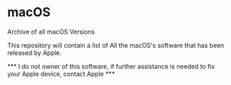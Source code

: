 # macOS
Archive of all macOS Versions

This repository will contain a list of All the macOS's software that has been released by Apple. 

*** I do not owner of this software, if further assistance is needed to fix your Apple device, contact Apple ***
